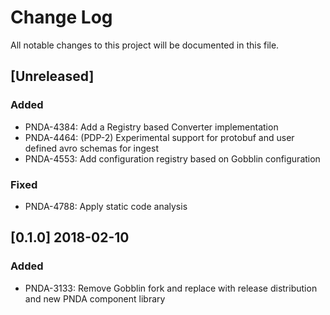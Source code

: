 # Change Log
All notable changes to this project will be documented in this file.

## [Unreleased]
### Added
- PNDA-4384: Add a Registry based Converter implementation
- PNDA-4464: (PDP-2) Experimental support for protobuf and user defined avro schemas for ingest
- PNDA-4553: Add configuration registry based on Gobblin configuration  

### Fixed
- PNDA-4788: Apply static code analysis

## [0.1.0] 2018-02-10
### Added
- PNDA-3133: Remove Gobblin fork and replace with release distribution and new PNDA component library
